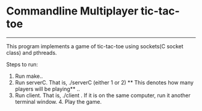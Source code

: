 
# Commandline Multiplayer tic-tac-toe
---

This program implements a game of tic-tac-toe using sockets(C socket class) and pthreads.

Steps to run: 
1. Run make.. 
2. Run serverC. That is, ./serverC (either 1 or 2) ** This denotes how many players will be playing** ..
3. Run client. That is, ./client . If it is on the same computer, run it another terminal window. 4. Play the game.

